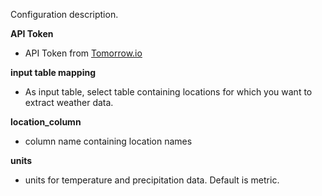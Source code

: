 Configuration description.

**API Token**
- API Token from [Tomorrow.io](https://app.tomorrow.io/)

**input table mapping**
- As input table, select table containing locations for which you want to extract weather data.

**location_column**
- column name containing location names

**units**
- units for temperature and precipitation data. Default is metric.